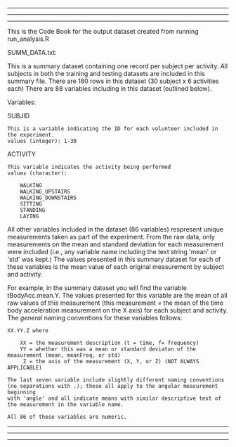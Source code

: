 ________________________________________________________________________________________________________________________________________________
________________________________________________________________________________________________________________________________________________
________________________________________________________________________________________________________________________________________________

This is the Code Book for the output dataset created from running run_analysis.R


SUMM_DATA.txt: 

This is a summary dataset containing one record per subject per activity.
All subjects in both the training and testing datasets are included in this summary file.
There are 180 rows in this dataset (30 subject x 6 activities each)
There are 88 variables including in this dataset (outlined below).

Variables:

SUBJID
	
	This is a variable indicating the ID for each volunteer included in the experiment.
	values (integer): 1-30

ACTIVITY
	
	This variable indicates the activity being performed
	values (character):
		
		WALKING
		WALKING_UPSTAIRS
		WALKING_DOWNSTAIRS
		SITTING
		STANDING
		LAYING

All other variables included in the dataset (86 variables) respresent unique measurements taken as
part of the experiment. From the raw data, only measurements on the mean and standard deviation for each 
measurement were included (i.e., any variable name including the text string 'mean' or 'std' was kept.)
The values presented in this summary dataset for each of these variables is the mean value of each original 
measurement by subject and activity.

For example, in the summary dataset you will find the variable tBodyAcc.mean.Y. The values presented for this 
variable are the mean of all raw values of this measurement (this measurement = the mean of the time body acceleration measurement on the X axis)
for each subject and activity. The *general* naming conventions for these variables follows:

	XX.YY.Z where 
	
		XX = the measurement description (t = time, f= frequency)
		YY = whether this was a mean or standard deviaton of the measurement (mean, meanFreq, or std)
		 Z = the axis of the measurement (X, Y, or Z) (NOT ALWAYS APPLICABLE)

	The last seven variable include slightly different naming conventions (no separations with .); these all apply to the angular measurement beginning
	with 'angle' and all indicate means with similar descriptive text of the measurement in the variable name. 

	All 86 of these variables are numeric.

________________________________________________________________________________________________________________________________________________
________________________________________________________________________________________________________________________________________________
________________________________________________________________________________________________________________________________________________

		
